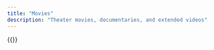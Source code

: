 ```yaml
---
title: "Movies"
description: "Theater movies, documentaries, and extended videos"
---
```


{{<movielist>}}
